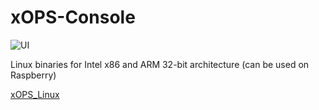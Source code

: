 # xOPS-Console
 
![UI](https://github.com/maxim-saplin/xOPS-Console/blob/master/Ubuntu.jpg?raw=true)

Linux binaries for Intel x86 and ARM 32-bit architecture (can be used on Raspberry)

[xOPS_Linux](https://github.com/maxim-saplin/xOPS-Console/releases/download/1.2.2/xOPS_Linux.zip)
